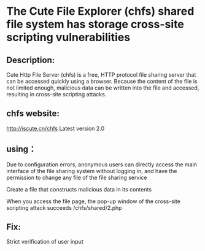 # The Cute File Explorer (chfs) shared file system has storage cross-site scripting vulnerabilities

## Description:
Cute Http File Server (chfs) is a free, HTTP protocol file sharing server that can be accessed quickly using a browser.
Because the content of the file is not limited enough, malicious data can be written into the file and accessed, resulting in cross-site scripting attacks.

## chfs website:
http://iscute.cn/chfs
Latest version 2.0

## using：
Due to configuration errors, anonymous users can directly access the main interface of the file sharing system without logging in, and have the permission to change any file of the file sharing service

Create a file that constructs malicious data in its contents

When you access the file page, the pop-up window of the cross-site scripting attack succeeds
/chfs/shared/2.php

## Fix:
Strict verification of user input
